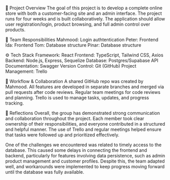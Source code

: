 🧾 Project Overview
The goal of this project is to develop a complete online store with both a customer-facing site and an admin interface. The project runs for four weeks and is built collaboratively. The application should allow user registration/login, product browsing, and full admin control over products.

👥 Team Responsibilities
Mahmood: Login authtentication
Peter: Frontend
Ida: Frontend 
Tom: Database structure
Pinar: Database structure

⚙️ Tech Stack
Framework: React
Frontend: TypeScript, Tailwind CSS, Axios
Backend: Node.js, Express, Sequelize
Database: Postgres/Supabase
API Documentation: Swagger
Version Control: Git (GitHub)
Project Management: Trello

🔄 Workflow & Collaboration
A shared GitHub repo was created by Mahmood.
All features are developed in separate branches and merged via pull requests after code reviews.
Regular team meetings for code reviews and planning.
Trello is used to manage tasks, updates, and progress tracking.

💬 Reflections
Overall, the group has demonstrated strong communication and collaboration throughout the project. Each member took clear ownership of their responsibilities, and everyone contributed in a structured and helpful manner. The use of Trello and regular meetings helped ensure that tasks were followed up and prioritized effectively.

One of the challenges we encountered was related to timely access to the database. This caused some delays in connecting the frontend and backend, particularly for features involving data persistence, such as admin product management and customer profiles. Despite this, the team adapted well, and workarounds were implemented to keep progress moving forward until the database was fully available.
